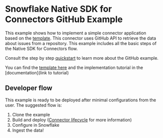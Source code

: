 # Snowflake Native SDK for Connectors GitHub Example

This example shows how to implement a simple connector application based on the [template](../../templates). This connector
uses GitHub API to retrieve the data about issues from a repository. This example includes all the basic steps of the Native SDK for Connectors flow.

Consult the step by step [quickstart](https://quickstarts.snowflake.com/guide/connectors_native_sdk_java_example) to learn more about the GitHub example.

You can find the [template here](../../templates) and the implementation tutorial in the [documentation](link to tutorial)

## Developer flow

This example is ready to be deployed after minimal configurations from the user. The suggested flow is:

1. Clone the example
2. Build and deploy ([Connector lifecycle](CONNECTOR_LIFECYCLE.md) for more information)
3. Configure in Snowflake
4. Ingest the data!
